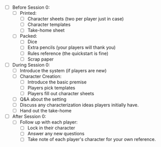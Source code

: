 - [ ] Before Session 0:
	- [ ] Printed: 
		- [ ] Character sheets (two per player just in case)
		- [ ] Character templates
		- [ ] Take-home sheet
	- [ ] Packed: 
		- [ ] Dice
		- [ ] Extra pencils (your players will thank you)
		- [ ] Rules reference (the quickstart is fine)
		- [ ] Scrap paper
- [ ] During Session 0:
	- [ ] Introduce the system (if players are new)
	- [ ] Character Creation: 
		- [ ] Introduce the basic premise
		- [ ] Players pick templates
		- [ ] Players fill out character sheets
	- [ ] Q&A about the setting
	- [ ] Discuss any characterization ideas players initially have. 
	- [ ] Hand out the take-home 
- [ ] After Session 0:
	- [ ] Follow up with each player: 
		- [ ] Lock in their character 
		- [ ] Answer any new questions
		- [ ] Take note of each player's character for your own reference. 